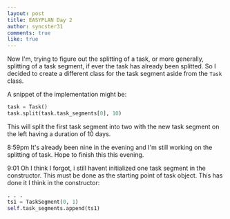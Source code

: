 ```yaml
---
layout: post
title: EASYPLAN Day 2
author: syncster31
comments: true
like: true
---
```

Now I'm, trying to figure out the splitting of a task, or more generally, splitting of a task segment, if ever the task has already been splitted. So I decided to create a different class for the task segment aside from the ```Task``` class.

A snippet of the implementation might be:

```python
task = Task()
task.split(task.task_segments[0], 10)
```

This will split the first task segment into two with the new task segment on the left having a duration of 10 days.

8:59pm
It's already been nine in the evening and I'm still working on the splitting of task. Hope to finish this this evening.

9:01
Oh I think I forgot, i still havent initialized one task segment in the constructor. This must be done as the starting point of task object. This has done it I think in the constructor:

```python
. . .
ts1 = TaskSegment(0, 1)
self.task_segments.append(ts1)
```
